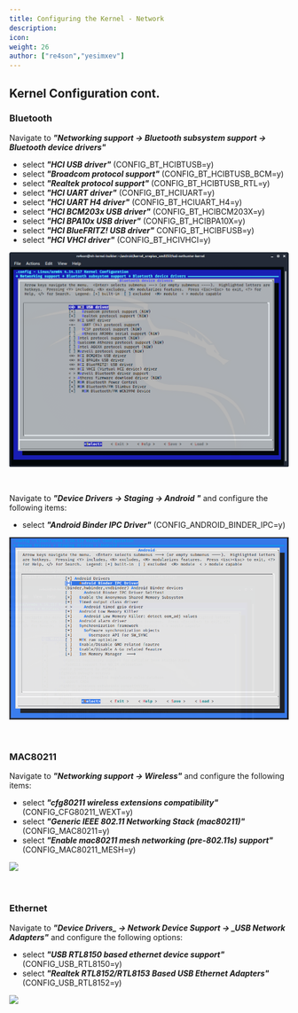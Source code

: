 ```yaml
---
title: Configuring the Kernel - Network
description:
icon:
weight: 26
author: ["re4son","yesimxev"]
---
```


## Kernel Configuration cont.

### Bluetooth

Navigate to ***"Networking support → Bluetooth subsystem support → Bluetooth device drivers"***

- select ***"HCI USB driver"***
  (CONFIG_BT_HCIBTUSB=y)
- select ***"Broadcom protocol support"***
  (CONFIG_BT_HCIBTUSB_BCM=y)
- select ***"Realtek protocol support"***
  (CONFIG_BT_HCIBTUSB_RTL=y)
- select ***"HCI UART driver"***
  (CONFIG_BT_HCIUART=y)
- select ***"HCI UART H4 driver"***
  (CONFIG_BT_HCIUART_H4=y)
- select ***"HCI BCM203x USB driver"***
  (CONFIG_BT_HCIBCM203X=y)
- select ***"HCI BPA10x USB driver"***
  (CONFIG_BT_HCIBPA10X=y)
- select ***"HCI BlueFRITZ! USB driver"***
  CONFIG_BT_HCIBFUSB=y)
- select ***"HCI VHCI driver"***
  (CONFIG_BT_HCIVHCI=y)

![](nh-kernel-bluetooth-140.png)

&nbsp;

Navigate to ***"Device Drivers → Staging -> Android "*** and configure the following items:

- select ***"Android Binder IPC Driver"*** 
  (CONFIG_ANDROID_BINDER_IPC=y)

![](nh-kernel-bluetooth-binderfs-145.png)

&nbsp;

### MAC80211

Navigate to ***"Networking support → Wireless"*** and configure the following items:

- select ***"cfg80211 wireless extensions compatibility"***
  (CONFIG_CFG80211_WEXT=y)
- select ***"Generic IEEE 802.11 Networking Stack (mac80211)"***
  (CONFIG_MAC80211=y)
- select ***"Enable mac80211 mesh networking (pre-802.11s) support"***
  (CONFIG_MAC80211_MESH=y)

![](nh-kernel-mac80211-150.png)

&nbsp;

### Ethernet

Navigate to ***"Device Drivers_ -> _Network Device Support_ ->  _USB Network Adapters"*** and configure the following options:

- select ***"USB RTL8150 based ethernet device support"***
  (CONFIG_USB_RTL8150=y)
- select ***"Realtek RTL8152/RTL8153 Based USB Ethernet Adapters"***
  (CONFIG_USB_RTL8152=y)

![](nh-kernel-usb-ethernet-160.png)
